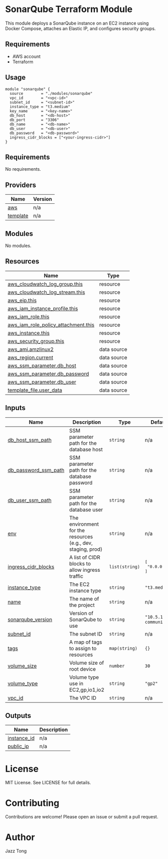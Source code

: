 # SonarQube Terraform Module

This module deploys a SonarQube instance on an EC2 instance using Docker Compose, attaches an Elastic IP, and configures security groups.

## Requirements

- AWS account
- Terraform

## Usage

```hcl
module "sonarqube" {
  source        = "./modules/sonarqube"
  vpc_id        = "<vpc-id>"
  subnet_id     = "<subnet-id>"
  instance_type = "t3.medium"
  key_name      = "<key-name>"
  db_host       = "<db-host>"
  db_port       = "3306"
  db_name       = "<db-name>"
  db_user       = "<db-user>"
  db_password   = "<db-password>"
  ingress_cidr_blocks = ["<your-ingress-cidr>"]
}
```

<!-- BEGIN_TF_DOCS -->

## Requirements

No requirements.

## Providers

| Name                                                            | Version |
| --------------------------------------------------------------- | ------- |
| <a name="provider_aws"></a> [aws](#provider_aws)                | n/a     |
| <a name="provider_template"></a> [template](#provider_template) | n/a     |

## Modules

No modules.

## Resources

| Name                                                                                                                                          | Type        |
| --------------------------------------------------------------------------------------------------------------------------------------------- | ----------- |
| [aws_cloudwatch_log_group.this](https://registry.terraform.io/providers/hashicorp/aws/latest/docs/resources/cloudwatch_log_group)             | resource    |
| [aws_cloudwatch_log_stream.this](https://registry.terraform.io/providers/hashicorp/aws/latest/docs/resources/cloudwatch_log_stream)           | resource    |
| [aws_eip.this](https://registry.terraform.io/providers/hashicorp/aws/latest/docs/resources/eip)                                               | resource    |
| [aws_iam_instance_profile.this](https://registry.terraform.io/providers/hashicorp/aws/latest/docs/resources/iam_instance_profile)             | resource    |
| [aws_iam_role.this](https://registry.terraform.io/providers/hashicorp/aws/latest/docs/resources/iam_role)                                     | resource    |
| [aws_iam_role_policy_attachment.this](https://registry.terraform.io/providers/hashicorp/aws/latest/docs/resources/iam_role_policy_attachment) | resource    |
| [aws_instance.this](https://registry.terraform.io/providers/hashicorp/aws/latest/docs/resources/instance)                                     | resource    |
| [aws_security_group.this](https://registry.terraform.io/providers/hashicorp/aws/latest/docs/resources/security_group)                         | resource    |
| [aws_ami.amzlinux2](https://registry.terraform.io/providers/hashicorp/aws/latest/docs/data-sources/ami)                                       | data source |
| [aws_region.current](https://registry.terraform.io/providers/hashicorp/aws/latest/docs/data-sources/region)                                   | data source |
| [aws_ssm_parameter.db_host](https://registry.terraform.io/providers/hashicorp/aws/latest/docs/data-sources/ssm_parameter)                     | data source |
| [aws_ssm_parameter.db_password](https://registry.terraform.io/providers/hashicorp/aws/latest/docs/data-sources/ssm_parameter)                 | data source |
| [aws_ssm_parameter.db_user](https://registry.terraform.io/providers/hashicorp/aws/latest/docs/data-sources/ssm_parameter)                     | data source |
| [template_file.user_data](https://registry.terraform.io/providers/hashicorp/template/latest/docs/data-sources/file)                           | data source |

## Inputs

| Name                                                                                          | Description                                                  | Type           | Default                           | Required |
| --------------------------------------------------------------------------------------------- | ------------------------------------------------------------ | -------------- | --------------------------------- | :------: |
| <a name="input_db_host_ssm_path"></a> [db_host_ssm_path](#input_db_host_ssm_path)             | SSM parameter path for the database host                     | `string`       | n/a                               |   yes    |
| <a name="input_db_password_ssm_path"></a> [db_password_ssm_path](#input_db_password_ssm_path) | SSM parameter path for the database password                 | `string`       | n/a                               |   yes    |
| <a name="input_db_user_ssm_path"></a> [db_user_ssm_path](#input_db_user_ssm_path)             | SSM parameter path for the database user                     | `string`       | n/a                               |   yes    |
| <a name="input_env"></a> [env](#input_env)                                                    | The environment for the resources (e.g., dev, staging, prod) | `string`       | n/a                               |   yes    |
| <a name="input_ingress_cidr_blocks"></a> [ingress_cidr_blocks](#input_ingress_cidr_blocks)    | A list of CIDR blocks to allow ingress traffic               | `list(string)` | <pre>[<br> "0.0.0.0/0"<br>]</pre> |    no    |
| <a name="input_instance_type"></a> [instance_type](#input_instance_type)                      | The EC2 instance type                                        | `string`       | `"t3.medium"`                     |    no    |
| <a name="input_name"></a> [name](#input_name)                                                 | The name of the project                                      | `string`       | n/a                               |   yes    |
| <a name="input_sonarqube_version"></a> [sonarqube_version](#input_sonarqube_version)          | Version of SonarQube to use                                  | `string`       | `"10.5.1-community"`              |    no    |
| <a name="input_subnet_id"></a> [subnet_id](#input_subnet_id)                                  | The subnet ID                                                | `string`       | n/a                               |   yes    |
| <a name="input_tags"></a> [tags](#input_tags)                                                 | A map of tags to assign to resources                         | `map(string)`  | `{}`                              |    no    |
| <a name="input_volume_size"></a> [volume_size](#input_volume_size)                            | Volume size of root device                                   | `number`       | `30`                              |    no    |
| <a name="input_volume_type"></a> [volume_type](#input_volume_type)                            | Volume type use in EC2,gp,io1,io2                            | `string`       | `"gp2"`                           |    no    |
| <a name="input_vpc_id"></a> [vpc_id](#input_vpc_id)                                           | The VPC ID                                                   | `string`       | n/a                               |   yes    |

## Outputs

| Name                                                                 | Description |
| -------------------------------------------------------------------- | ----------- |
| <a name="output_instance_id"></a> [instance_id](#output_instance_id) | n/a         |
| <a name="output_public_ip"></a> [public_ip](#output_public_ip)       | n/a         |

<!-- END_TF_DOCS -->

# License

MIT License. See LICENSE for full details.

# Contributing

Contributions are welcome! Please open an issue or submit a pull request.

# Author

Jazz Tong
